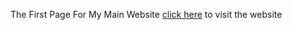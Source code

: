 The First Page For My Main Website
<a href="https://retrofacia.github.io">click here</a> to visit the website
